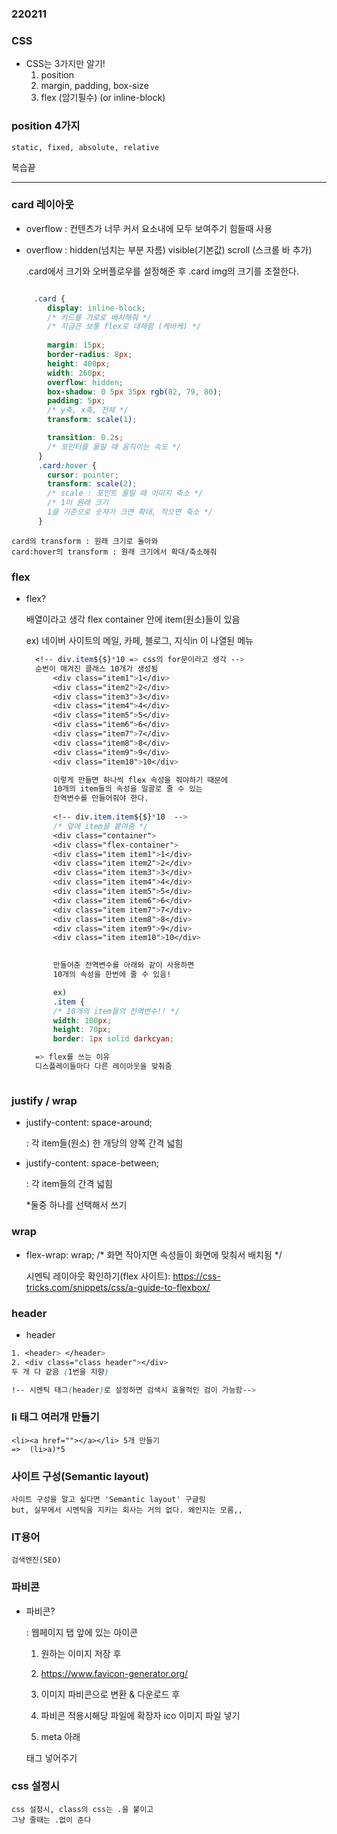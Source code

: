  ### 220211

### CSS
 - CSS는 3가지만 알기!
    1. position
    2. margin, padding, box-size
    3. flex (암기필수) (or inline-block)

    
### position 4가지 
    static, fixed, absolute, relative

복습끝

---

### card 레이아웃
- overflow : 컨텐츠가 너무 커서 요소내에 모두 보여주기 힘들때 사용

- overflow : hidden(넘치는 부분 자름)
             visible(기본값)
             scroll (스크롤 바 추가)

    .card에서 크기와 오버플로우를 설정해준 후 
    .card img의 크기를 조절한다.

```css

     .card {
        display: inline-block;
        /* 카드를 가로로 배치해줘 */
        /* 지금은 보통 flex로 대체함 (케바케) */
        
        margin: 15px;
        border-radius: 8px;
        height: 400px;
        width: 260px;
        overflow: hidden;
        box-shadow: 0 5px 35px rgb(82, 79, 80);
        padding: 5px;
        /* y축, x축, 전체 */
        transform: scale(1);

        transition: 0.2s;
        /* 포인터를 올릴 때 움직이는 속도 */
      }
      .card:hover {
        cursor: pointer;
        transform: scale(2);
        /* scale : 포인트 올릴 때 이미지 축소 */
        /* 1이 원래 크기
        1을 기준으로 숫자가 크면 확대, 작으면 축소 */
      }

```   

    card의 transform : 원래 크기로 돌아와
    card:hover의 transform : 원래 크기에서 확대/축소해줘

### flex
- flex?
    
    배열이라고 생각
    flex container 안에 item(원소)들이 있음

    ex) 네이버 사이트의 메일, 카페, 블로그, 지식in 이 나열된 메뉴

  ```css  
    <!-- div.item${$}*10 => css의 for문이라고 생각 -->
    순번이 매겨진 클래스 10개가 생성됨
        <div class="item1">1</div>
        <div class="item2">2</div>
        <div class="item3">3</div>
        <div class="item4">4</div>
        <div class="item5">5</div>
        <div class="item6">6</div>
        <div class="item7">7</div>
        <div class="item8">8</div>
        <div class="item9">9</div>
        <div class="item10">10</div>

        이렇게 만들면 하나씩 flex 속성을 줘야하기 때문에
        10개의 item들의 속성을 일괄로 줄 수 있는
        전역변수를 만들어줘야 한다.
        
        <!-- div.item.item${$}*10  -->
        /* 앞에 item을 붙여줌 */
        <div class="container">
        <div class="flex-container">
        <div class="item item1">1</div>
        <div class="item item2">2</div>
        <div class="item item3">3</div>
        <div class="item item4">4</div>
        <div class="item item5">5</div>
        <div class="item item6">6</div>
        <div class="item item7">7</div>
        <div class="item item8">8</div>
        <div class="item item9">9</div>
        <div class="item item10">10</div>
        

        만들어준 전역변수를 아래와 같이 사용하면
        10개의 속성을 한번에 줄 수 있음!

        ex) 
        .item {
        /* 10개의 item들의 전역변수!! */
        width: 100px;
        height: 70px;
        border: 1px solid darkcyan;
  
    => flex를 쓰는 이유
    디스플레이들마다 다른 레이아웃을 맞춰줌



### justify / wrap
- justify-content: space-around;

     : 각 item들(원소) 한 개당의 양쪽 간격 넓힘
- justify-content: space-between;
    
    : 각 item들의 간격 넓힘

    *둘중 하나를 선택해서 쓰기


### wrap

- flex-wrap: wrap;
        /* 화면 작아지면 속성들이 화면에 맞춰서 배치됨 */

    시멘틱 레이아웃 확인하기(flex 사이트):  https://css-tricks.com/snippets/css/a-guide-to-flexbox/



### header
- header

```css
1. <header> </header>
2. <div class="class header"></div>
두 개 다 같음 (1번을 지향)

!-- 시멘틱 태그(header)로 설정하면 검색시 효율적인 검이 가능함-->
```

### li 태그 여러개 만들기

    <li><a href=""></a></li> 5개 만들기
    =>  (li>a)*5
    


### 사이트 구성(Semantic layout)
    사이트 구성을 알고 싶다면 'Semantic layout' 구글링
    but, 실무에서 시멘틱을 지키는 회사는 거의 없다. 왜인지는 모름,, 


### IT용어
    검색엔진(SEO)


### 파비콘
- 파비콘? 
    
    : 웹페이지 탭 앞에 있는 아이콘

    1) 원하는 이미지 저장 후

    2) https://www.favicon-generator.org/ 
     
    3) 이미지 파비콘으로 변환 & 다운로드 후
    
    4) 파비콘 적용시해당 파일에 확장자 ico 이미지 파일 넣기
    
    5) meta 아래 
    <link rel="shortcut icon" href="이미지파일이름" type="image/x-icon" />
    태그 넣어주기


### css 설정시 
    css 설정시, class의 css는 .을 붙이고 
    그냥 줄때는 .없이 준다

    
